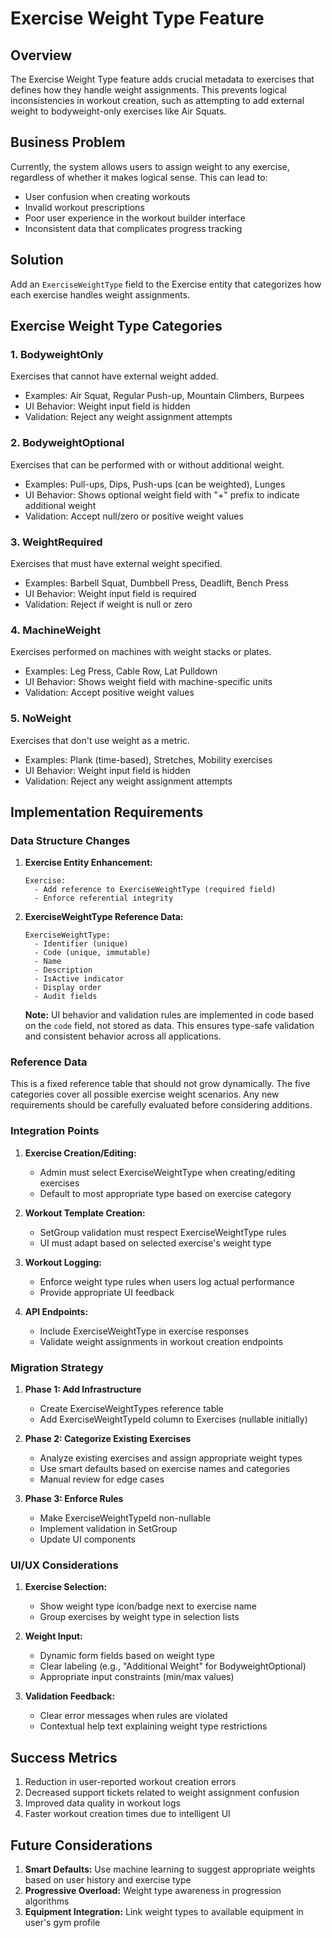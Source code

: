 # Exercise Weight Type Feature

## Overview

The Exercise Weight Type feature adds crucial metadata to exercises that defines how they handle weight assignments. This prevents logical inconsistencies in workout creation, such as attempting to add external weight to bodyweight-only exercises like Air Squats.

## Business Problem

Currently, the system allows users to assign weight to any exercise, regardless of whether it makes logical sense. This can lead to:
- User confusion when creating workouts
- Invalid workout prescriptions
- Poor user experience in the workout builder interface
- Inconsistent data that complicates progress tracking

## Solution

Add an `ExerciseWeightType` field to the Exercise entity that categorizes how each exercise handles weight assignments.

## Exercise Weight Type Categories

### 1. BodyweightOnly
Exercises that cannot have external weight added.
- Examples: Air Squat, Regular Push-up, Mountain Climbers, Burpees
- UI Behavior: Weight input field is hidden
- Validation: Reject any weight assignment attempts

### 2. BodyweightOptional
Exercises that can be performed with or without additional weight.
- Examples: Pull-ups, Dips, Push-ups (can be weighted), Lunges
- UI Behavior: Shows optional weight field with "+" prefix to indicate additional weight
- Validation: Accept null/zero or positive weight values

### 3. WeightRequired
Exercises that must have external weight specified.
- Examples: Barbell Squat, Dumbbell Press, Deadlift, Bench Press
- UI Behavior: Weight input field is required
- Validation: Reject if weight is null or zero

### 4. MachineWeight
Exercises performed on machines with weight stacks or plates.
- Examples: Leg Press, Cable Row, Lat Pulldown
- UI Behavior: Shows weight field with machine-specific units
- Validation: Accept positive weight values

### 5. NoWeight
Exercises that don't use weight as a metric.
- Examples: Plank (time-based), Stretches, Mobility exercises
- UI Behavior: Weight input field is hidden
- Validation: Reject any weight assignment attempts

## Implementation Requirements

### Data Structure Changes

1. **Exercise Entity Enhancement:**
   ```
   Exercise:
     - Add reference to ExerciseWeightType (required field)
     - Enforce referential integrity
   ```

2. **ExerciseWeightType Reference Data:**
   ```
   ExerciseWeightType:
     - Identifier (unique)
     - Code (unique, immutable) 
     - Name
     - Description
     - IsActive indicator
     - Display order
     - Audit fields
   ```
   
   **Note:** UI behavior and validation rules are implemented in code based on the `code` field, not stored as data. This ensures type-safe validation and consistent behavior across all applications.

### Reference Data

This is a fixed reference table that should not grow dynamically. The five categories cover all possible exercise weight scenarios. Any new requirements should be carefully evaluated before considering additions.

### Integration Points

1. **Exercise Creation/Editing:**
   - Admin must select ExerciseWeightType when creating/editing exercises
   - Default to most appropriate type based on exercise category

2. **Workout Template Creation:**
   - SetGroup validation must respect ExerciseWeightType rules
   - UI must adapt based on selected exercise's weight type

3. **Workout Logging:**
   - Enforce weight type rules when users log actual performance
   - Provide appropriate UI feedback

4. **API Endpoints:**
   - Include ExerciseWeightType in exercise responses
   - Validate weight assignments in workout creation endpoints

### Migration Strategy

1. **Phase 1: Add Infrastructure**
   - Create ExerciseWeightTypes reference table
   - Add ExerciseWeightTypeId column to Exercises (nullable initially)

2. **Phase 2: Categorize Existing Exercises**
   - Analyze existing exercises and assign appropriate weight types
   - Use smart defaults based on exercise names and categories
   - Manual review for edge cases

3. **Phase 3: Enforce Rules**
   - Make ExerciseWeightTypeId non-nullable
   - Implement validation in SetGroup
   - Update UI components

### UI/UX Considerations

1. **Exercise Selection:**
   - Show weight type icon/badge next to exercise name
   - Group exercises by weight type in selection lists

2. **Weight Input:**
   - Dynamic form fields based on weight type
   - Clear labeling (e.g., "Additional Weight" for BodyweightOptional)
   - Appropriate input constraints (min/max values)

3. **Validation Feedback:**
   - Clear error messages when rules are violated
   - Contextual help text explaining weight type restrictions

## Success Metrics

1. Reduction in user-reported workout creation errors
2. Decreased support tickets related to weight assignment confusion
3. Improved data quality in workout logs
4. Faster workout creation times due to intelligent UI

## Future Considerations

1. **Smart Defaults:** Use machine learning to suggest appropriate weights based on user history and exercise type
2. **Progressive Overload:** Weight type awareness in progression algorithms
3. **Equipment Integration:** Link weight types to available equipment in user's gym profile
